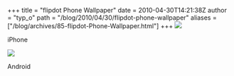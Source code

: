 +++
title = "flipdot Phone Wallpaper"
date = 2010-04-30T14:21:38Z
author = "typ_o"
path = "/blog/2010/04/30/flipdot-phone-wallpaper"
aliases = ["/blog/archives/85-flipdot-Phone-Wallpaper.html"]
+++
[![](/media/iphone_wallpaper.serendipityThumb.jpg)](/media/iphone_wallpaper.jpg)

iPhone

[![](/media/android_wallpaper.serendipityThumb.jpg)](/media/android_wallpaper.jpg)

Android

